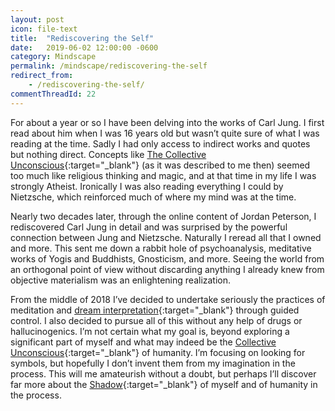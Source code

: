 ```yaml
---
layout: post
icon: file-text
title:  "Rediscovering the Self"
date:   2019-06-02 12:00:00 -0600
category: Mindscape
permalink: /mindscape/rediscovering-the-self
redirect_from:
    - /rediscovering-the-self/
commentThreadId: 22
---
```


For about a year or so I have been delving into the works of Carl Jung. I first read about him when I was 16 years old but wasn’t quite sure of what I was reading at the time. Sadly I had only access to indirect works and quotes but nothing direct. Concepts like [The Collective Unconscious](https://en.wikipedia.org/wiki/Collective_unconscious){:target="_blank"} (as it was described to me then) seemed too much like religious thinking and magic, and at that time in my life I was strongly Atheist. Ironically I was also reading everything I could by Nietzsche, which reinforced much of where my mind was at the time.

Nearly two decades later, through the online content of Jordan Peterson, I rediscovered Carl Jung in detail and was surprised by the powerful connection between Jung and Nietzsche. Naturally I reread all that I owned and more. This sent me down a rabbit hole of psychoanalysis, meditative works of Yogis and Buddhists, Gnosticism, and more. Seeing the world from an orthogonal point of view without discarding anything I already knew from objective materialism was an enlightening realization.

From the middle of 2018 I’ve decided to undertake seriously the practices of meditation and [dream interpretation](https://en.wikipedia.org/wiki/Dream_interpretation#Jung){:target="_blank"} through guided control. I also decided to pursue all of this without any help of drugs or hallucinogenics. I’m not certain what my goal is, beyond exploring a significant part of myself and what may indeed be the [Collective Unconscious](https://en.wikipedia.org/wiki/Collective_unconscious){:target="_blank"} of humanity. I’m focusing on looking for symbols, but hopefully I don’t invent them from my imagination in the process. This will me amateurish without a doubt, but perhaps I’ll discover far more about the [Shadow](https://en.wikipedia.org/wiki/Shadow_(psychology)){:target="_blank"} of myself and of humanity in the process.
